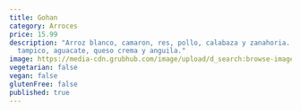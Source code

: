 ```yaml
---
title: Gohan
category: Arroces
price: 15.99
description: "Arroz blanco, camaron, res, pollo, calabaza y zanahoria. Topping:
  tampico, aguacate, queso crema y anguila."
image: https://media-cdn.grubhub.com/image/upload/d_search:browse-images:default.jpg/w_115,q_auto:low,fl_lossy,dpr_2.0,c_fill,f_auto,h_120/grnt9pwmuvyfhj4mb5df
vegetarian: false
vegan: false
glutenFree: false
published: true
---
```

